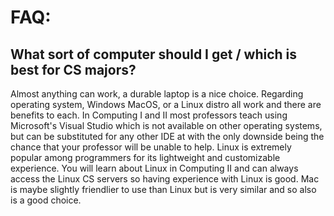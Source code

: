 # FAQ:

## What sort of computer should I get / which is best for CS majors?

Almost anything can work, a durable laptop is a nice choice. Regarding operating system, Windows MacOS, or a Linux distro all work and there are benefits to each. In Computing I and II most professors teach using Microsoft's Visual Studio which is not available on other operating systems, but can be substituted for any other IDE at with the only downside being the chance that your professor will be unable to help. Linux is extremely popular among programmers for its lightweight and customizable experience. You will learn about Linux in Computing II and can always access the Linux CS servers so having experience with Linux is good. Mac is maybe slightly friendlier to use than Linux but is very similar and so also is a good choice.
